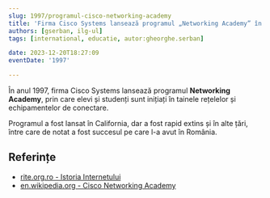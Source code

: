```yaml
---
slug: 1997/programul-cisco-networking-academy
title: 'Firma Cisco Systems lansează programul „Networking Academy” în Statele Unite'
authors: [gserban, ilg-ul]
tags: [international, educatie, autor:gheorghe.serban]

date: 2023-12-20T18:27:09
eventDate: '1997'

---
```


În anul 1997, firma Cisco Systems lansează programul **Networking Academy**,
prin care elevi și studenți sunt inițiați în tainele rețelelor și
echipamentelor de conectare.

<!-- truncate -->

Programul a fost lansat în California, dar a fost rapid extins și în alte țări,
între care de notat a fost succesul pe care l-a avut în România.

## Referințe

- [rite.org.ro - Istoria Internetului](https://rite.org.ro/istoria-internetului/)
- [en.wikipedia.org - Cisco Networking Academy](https://en.wikipedia.org/wiki/Cisco_Networking_Academy)
